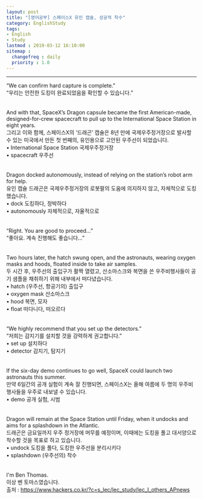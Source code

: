 ```yaml
---
layout: post
title: "[영어공부] 스페이스X 유인 캡슐, 성공적 착수"
category: EnglishStudy
tags:
- English
- Study
lastmod : 2019-03-12 16:10:00
sitemap :
  changefreq : daily
  priority : 1.0
---
```


***

<!--미리보기-->
<span class="style17">“We can confirm  hard capture is complete.”</span><br>
  <span class="style12">“우리는 안전한 도킹이 완료되었음을  확인할 수 있습니다.”</span><br><span class="style12"><br></span><br>
<span class="style17">And with that, SpaceX’s Dragon  capsule became the first American-made, designed-for-crew spacecraft to pull up  to the International Space Station in eight years. </span><br>
  <span class="style12">그리고 이와 함께, 스페이스X의 ‘드래곤’ 캡슐은 8년 만에 국제우주정거장으로 발사할 수 있는 미국에서 만든 첫 번째의, 유인용으로  고안된 우주선이 되었습니다. </span><br>
  <span class="style15">• International  Space Station 국제우주정거장 <br>
• spacecraft 우주선 </span><br><span class="style15"><br></span><br>
<span class="style17">Dragon docked autonomously,  instead of relying on the station’s robot arm for help.</span><br>
  <span class="style12">유인 캡슐 드래곤은 국제우주정거장의 로봇팔의 도움에 의지하지 않고, 자체적으로 도킹했습니다.</span><br>
  <span class="style15">• dock 도킹하다, 정박하다 <br>
• autonomously  자체적으로, 자율적으로 </span><br><span class="style15"><br></span><br>
<span class="style17">“Right. You are  good to proceed…”</span><br>
  <span class="style12">“좋아요. 계속 진행해도 좋습니다…”</span><br><span class="style12"><br></span><br>
<span class="style17">Two hours later, the hatch  swung open, and the astronauts, wearing oxygen masks and hoods, floated inside  to take air samples. </span><br>
  <span class="style12">두 시간 후, 우주선의  출입구가 활짝 열렸고, 산소마스크와 복면을 쓴 우주비행사들이 공기 샘플을 채취하기 위해 내부에서 떠다녔습니다. </span><br>
  <span class="style15">• hatch (우주선, 항공기의) 출입구 <br>
  • oxygen mask 산소마스크 <br>
  • hood 복면, 모자 <br>
• float 떠다니다, 떠오르다 </span><br><span class="style15"><br></span><br>
<span class="style17">“We highly  recommend that you set up the detectors.”</span><br>
  <span class="style12">“저희는 감지기를 설치할  것을 강력하게 권고합니다.”</span><br>
  <span class="style15">• set up 설치하다 <br>
• detector 감지기, 탐지기 </span><br><span class="style15"><br></span><br>
<span class="style17">If the six-day demo continues  to go well, SpaceX could launch two astronauts this summer.</span><br>
  <span class="style12">만약 6일간의 공개 실험이  계속 잘 진행되면, 스페이스X는 올해 여름에 두 명의 우주비행사들을  우주로 내보낼 수 있습니다. </span><br>
  <span class="style15">• demo 공개 실험, 시범 </span><br><span class="style15"><br></span><br>
<span class="style17">Dragon will remain at the  Space Station until Friday, when it undocks and aims for a splashdown in the  Atlantic.</span><br>
  <span class="style12">드래곤은 금요일까지 우주 정거장에 머무를 예정이며, 이때에는 도킹을 풀고 대서양으로 착수할 것을 목표로 하고 있습니다. </span><br>
  <span class="style15">• undock 도킹을 풀다, 도킹한 우주선을 분리시키다 <br>
• splashdown (우주선의) 착수 </span><br><span class="style15"><br></span><br>
<span class="style17">I'm Ben Thomas.</span><br>
<span class="style12">이상 벤 토마스였습니다.</span><span class="style9"><br>
출처 : https://www.hackers.co.kr/?c=s_lec/lec_study/lec_I_others_APnews
